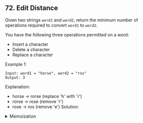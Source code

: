## 72. Edit Distance

Given two strings `word1` and `word2`, return the minimum number of operations required to convert `word1` to `word2`.

You have the following three operations permitted on a word:

- Insert a character
- Delete a character
- Replace a character
 
Example 1:
```
Input: word1 = "horse", word2 = "ros"
Output: 3
```
Explanation: 
- horse -> rorse (replace 'h' with 'r')
- rorse -> rose (remove 'r')
- rose -> ros (remove 'e')
Solution:

<details>
<summary>Memoization</summary>
<br>
(i) When the characters match
  
- if(S1[i]==S2[j]), decrement both i and j by 1.
  
(ii) When the characters don’t match

- if(S1[i] != S2[j]) is true,
  - Case 1: Inserting a character: return 1+ f(i,j-1) as i remains there only after insertion and j decrements by 1
  - Case 2: Deleting a character: j remains at its original index and we decrement i by 1, recursively call 1+f(i-1,j).
  - Case 3: Replacing a character:  decrement both i and j by 1. As the number of operations performed is 1, we will return 1+f(i-1,j-1).

```cpp
class Solution {
public:
// RECURSIVE:
    int solve(string word1, string word2,int i, int j,vector<vector<int>> &dp){
        if(i<0) return j+1;
        if(j<0) return i+1;
        if(dp[i][j] !=-1)return dp[i][j];
        if(word1[i] == word2[j]) return dp[i][j] = solve(word1,word2,i-1,j-1,dp);
        else{
            return 1 + min(solve(word1,word2,i-1,j-1,dp), 
                        min(solve(word1,word2,i-1,j,dp),
                            solve(word1,word2,i,j-1,dp)
                        ));
        }

    }
    int minDistance(string word1, string word2) {
        int n = word1.size(), m = word2.size();
        vector<vector<int>> dp(n,vector<int> (m,-1));
        return solve(word1,word2,n-1,m-1,dp);
    }
};
```
Time Complexity: O(N*M), N*M states therefore at max ‘N*M’ new problems will be solved.

Space Complexity: O(N*M) + O(N+M), recursion stack space(O(N+M)) and a 2D array ( O(N*M)).

</details>

